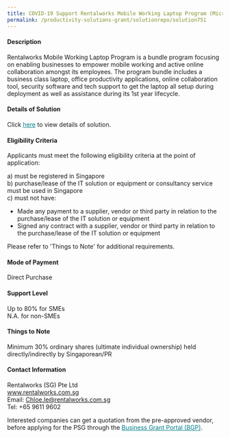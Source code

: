 ```yaml
---
title: COVID-19 Support Rentalworks Mobile Working Laptop Program (Microsoft 365 Business Standard)
permalink: /productivity-solutions-grant/solutionrepo/solution751
---
```


#### Description

Rentalworks Mobile Working Laptop Program is a bundle program focusing on enabling businesses to empower mobile working and active online collaboration amongst its employees. The program bundle includes a business class laptop, office productivity applications, online collaboration tool, security software and tech support to get the laptop all setup during deployment as well as assistance during its 1st year lifecycle.

#### Details of Solution

Click <a href='https://govassist.gobusiness.gov.sg/images/psg/Desensitised_RentalWorks_Annex_3_CR_wef_4th_Sept_2020.pdf' style='color:#037e8a'>here</a> to view details of solution.

#### Eligibility Criteria

Applicants must meet the following eligibility criteria at the point of application:

a) must be registered in Singapore <br>
b) purchase/lease of the IT solution or equipment or consultancy service must be used in Singapore <br>
c) must not have:
- Made any payment to a supplier, vendor or third party in relation to the purchase/lease of the IT solution or equipment
- Signed any contract with a supplier, vendor or third party in relation to the purchase/lease of the IT solution or equipment

Please refer to 'Things to Note' for additional requirements.

#### Mode of Payment
Direct Purchase

#### Support Level
Up to 80% for SMEs <br>
N.A. for non-SMEs

#### Things to Note
Minimum 30% ordinary shares (ultimate individual ownership) held directly/indirectly by Singaporean/PR

#### Contact Information
Rentalworks (SG) Pte Ltd<br>www.rentalworks.com.sg<br>Email: Chloe.le@rentalworks.com.sg<br>Tel: +65 9611 9602

Interested companies can get a quotation from the pre-approved vendor, before applying for the PSG through the <a target='_blank' style='color:#037e8a' href='https://www.businessgrants.gov.sg/'>Business Grant Portal (BGP)</a>.
